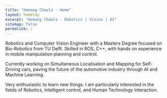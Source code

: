 ```yaml
---
title: "Hemang Chawla - Home"
layout: homelay
excerpt: "Hemang Chawla - Robotics | Vision | AI"
sitemap: false
permalink: /
---
```


Robotics and Computer Vision Engineer with a Masters Degree focused on Bio-Robotics from TU Delft. Skilled in ROS, C++, with hands on experience in mobile manipulation planning and control. 

Currently working on Simultaneous Localisation and Mapping for Self-Driving cars, paving the future of the automotive industry through AI and Machine Learning. 

Very enthusiastic to learn new things. I am particularly interested in the fields of Robotics, Intelligent control, and Human Technology Interaction. 
